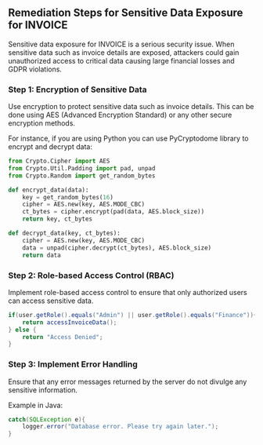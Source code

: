 

## Remediation Steps for Sensitive Data Exposure for INVOICE
Sensitive data exposure for INVOICE is a serious security issue. When sensitive data such as invoice details are exposed, attackers could gain unauthorized access to critical data causing large financial losses and GDPR violations.

### Step 1: Encryption of Sensitive Data
Use encryption to protect sensitive data such as invoice details. This can be done using AES (Advanced Encryption Standard) or any other secure encryption methods.

For instance, if you are using Python you can use PyCryptodome library to encrypt and decrypt data:

```python
from Crypto.Cipher import AES
from Crypto.Util.Padding import pad, unpad
from Crypto.Random import get_random_bytes

def encrypt_data(data):
    key = get_random_bytes(16)
    cipher = AES.new(key, AES.MODE_CBC)
    ct_bytes = cipher.encrypt(pad(data, AES.block_size))
    return key, ct_bytes

def decrypt_data(key, ct_bytes):
    cipher = AES.new(key, AES.MODE_CBC)
    data = unpad(cipher.decrypt(ct_bytes), AES.block_size)
    return data
```

### Step 2: Role-based Access Control (RBAC)
Implement role-based access control to ensure that only authorized users can access sensitive data.

```java
if(user.getRole().equals("Admin") || user.getRole().equals("Finance")){
    return accessInvoiceData();
} else {
    return "Access Denied";
}
```

### Step 3: Implement Error Handling
Ensure that any error messages returned by the server do not divulge any sensitive information.

Example in Java:
```java
catch(SQLException e){
    logger.error("Database error. Please try again later.");
}
```